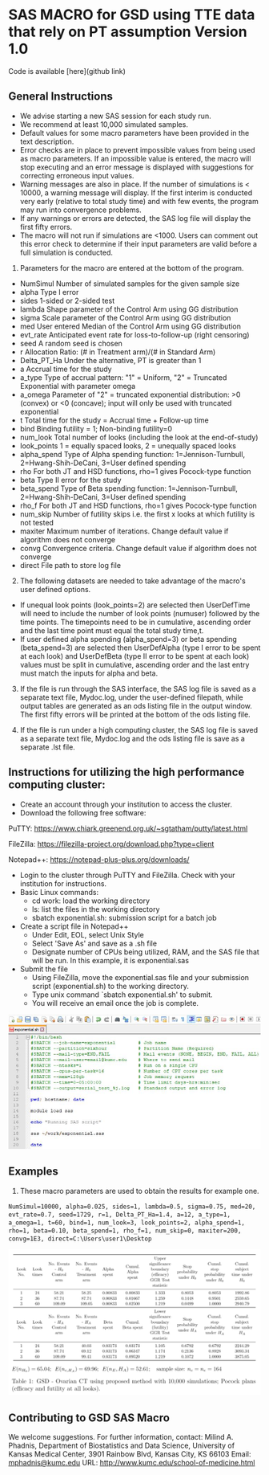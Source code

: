 # SAS MACRO for GSD using TTE data that rely on PT assumption Version 1.0

Code is available [here](github link)

## General Instructions

- We advise starting a new SAS session for each study run.
- We recommend at least 10,000 simulated samples.
- Default values for some macro parameters have been provided in the text description.
- Error checks are in place to prevent impossible values from being used as macro parameters. If an impossible value is entered, the macro will stop executing and an error message is displayed with suggestions for correcting erroneous input values.
- Warning messages are also in place. If the number of simulations is < 10000, a warning message will display. If the first interim is conducted very early (relative to total study time) and with few events, the program may run into convergence problems.
- If any warnings or errors are detected, the SAS log file will display the first fifty errors.
- The macro will not run if simulations are <1000. Users can comment out this error check to determine if their input parameters are valid before a full simulation is conducted.


1) Parameters for the macro are entered at the bottom of the program.

- NumSimul        Number of simulated samples for the given sample size
- alpha           Type I error
- sides           1-sided or 2-sided test	
- lambda          Shape parameter of the Control Arm using GG distribution
- sigma           Scale parameter of the Control Arm using GG distribution
- med             User entered Median of the Control Arm using GG distribution
- evt_rate        Anticipated event rate for loss-to-follow-up (right censoring)
- seed            A random seed is chosen
- r               Allocation Ratio: (# in Treatment arm)/(# in Standard Arm)	
- Delta_PT_Ha     Under the alternative, PT is greater than 1
- a               Accrual time for the study
- a_type          Type of accrual pattern: "1" = Uniform, "2" = Truncated Exponential with parameter omega             
- a_omega         Parameter of "2" = truncated exponential distribution: >0 (convex) or <0 (concave); input will only be used with truncated exponential            
- t               Total time for the study = Accrual time + Follow-up time
- bind            Binding futility = 1; Non-binding futility=0
- num_look        Total number of looks (including the look at the end-of-study)
- look_points     1 = equally spaced looks, 2 = unequally spaced looks
- alpha_spend     Type of Alpha spending function: 1=Jennison-Turnbull, 2=Hwang-Shih-DeCani, 3=User defined spending
- rho             For both JT and HSD functions, rho=1 gives Pocock-type function
- beta            Type II error for the study
- beta_spend      Type of Beta spending function: 1=Jennison-Turnbull, 2=Hwang-Shih-DeCani, 3=User defined spending
- rho_f           For both JT and HSD functions, rho=1 gives Pocock-type function
- num_skip        Number of futility skips i.e. the first x looks at which futility is not tested
- maxiter         Maximum number of iterations. Change default value if algorithm does not converge
- convg           Convergence criteria. Change default value if algorithm does not converge
- direct          File path to store log file

2) The following datasets are needed to take advantage of the macro's user defined options.

- If unequal look points (look_points=2) are selected then UserDefTime will need to include the number of look points (numuser) followed by the time points. The timepoints need to be in cumulative, ascending order and the last time point must equal the total study time,t.
- If user defined alpha spending (alpha_spend=3) or beta spending (beta_spend=3) are selected then UserDefAlpha (type I error to be spent at each look) and UserDefBeta (type II error to be spent at each look) values must be split in cumulative, ascending order and the last entry must match the inputs for alpha and beta.

3) If the file is run through the SAS interface, the SAS log file is saved as a separate text file, Mydoc.log, under the user-defined filepath, while output tables are generated as an ods listing file in the output window. The first fifty errors will be printed at the bottom of the ods listing file.

4) If the file is run under a high computing cluster, the SAS log file is saved as a separate text file, Mydoc.log and the ods listing file is save as a separate .lst file.


## Instructions for utilizing the high performance computing cluster:

- Create an account through your institution to access the cluster.
- Download the following free software:

PuTTY:      <https://www.chiark.greenend.org.uk/~sgtatham/putty/latest.html>

FileZilla:  <https://filezilla-project.org/download.php?type=client>

Notepad++:  <https://notepad-plus-plus.org/downloads/>

- Login to the cluster through PuTTY and FileZilla. Check with your institution for instructions.
- Basic Linux commands:
  - cd work: load the working directory   
  - ls: list the files in the working directory
  - sbatch exponential.sh: submission script for a batch job
- Create a script file in Notepad++
  - Under Edit, EOL, select Unix Style
  - Select 'Save As' and save as a .sh file
  - Designate number of CPUs being utilized, RAM, and the SAS file that will be run. In this example, it is exponential.sas
- Submit the file 
  - Using FileZilla, move the exponential.sas file and your submission script (exponential.sh) to the working directory.
  - Type unix command `sbatch exponential.sh' to submit.
  - You will receive an email once the job is complete.

![exp](https://github.com/thewan05/GSD_SAS_Macro//blob/main/img/exponential.JPG?raw=true)

## Examples

1) These macro parameters are used to obtain the results for example one.

```
NumSimul=10000, alpha=0.025, sides=1, lambda=0.5, sigma=0.75, med=20, evt_rate=0.7, seed=1729, r=1, Delta_PT_Ha=1.4, a=12, a_type=1, a_omega=1, t=60, bind=1, num_look=3, look_points=2, alpha_spend=1, rho=1, beta=0.10, beta_spend=1, rho_f=1, num_skip=0, maxiter=200, convg=1E3, direct=C:\Users\user1\Desktop
```

![exp](https://github.com/thewan05/GSD_SAS_Macro/blob/main/img/example1.PNG?raw=true)


## Contributing to GSD SAS Macro

We welcome suggestions. For further information, contact:
Milind A. Phadnis, Department of Biostatistics and Data Science, University of Kansas Medical Center, 3901 Rainbow Blvd, Kansas City, KS 66103
Email: <mphadnis@kumc.edu> 
URL: <http://www.kumc.edu/school-of-medicine.html>


